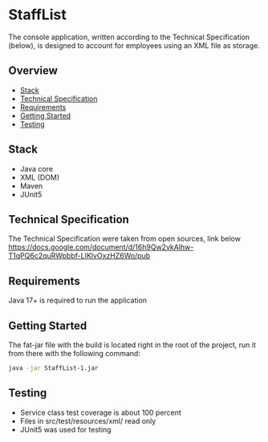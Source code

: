 # StaffList
The console application, written according to the Technical Specification (below),
is designed to account for employees using an XML file as storage.

## Overview
- [Stack](#Stack)
- [Technical Specification](#Technical-Specification)
- [Requirements](#Requirements)
- [Getting Started](#Getting-Started)
- [Testing](#Testing)

## Stack
- Java core
- XML (DOM)
- Maven
- JUnit5

## Technical Specification
The Technical Specification were taken from open sources, link below
https://docs.google.com/document/d/16h9Qw2vkAlhw-T1qPQ6c2quRWpbbf-LIKlvOxzHZ6Wo/pub

## Requirements
Java 17+ is required to run the application

## Getting Started
The fat-jar file with the build is located right in the root of the project,
run it from there with the following command:
```sh
java -jar StaffList-1.jar
```

## Testing
- Service class test coverage is about 100 percent
- Files in src/test/resources/xml/ read only
- JUnit5 was used for testing
